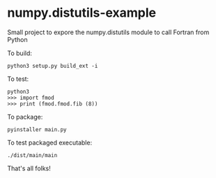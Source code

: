 # numpy.distutils-example
Small project to expore the numpy.distutils module to call Fortran from Python

To build:
```
python3 setup.py build_ext -i
```

To test:
```
python3
>>> import fmod
>>> print (fmod.fmod.fib (8))
```

To package:
```
pyinstaller main.py
```

To test packaged executable:
```
./dist/main/main
```

That's all folks!
